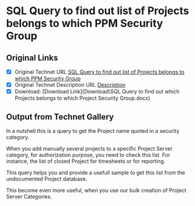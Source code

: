 # SQL Query to find out list of Projects belongs to which PPM Security Group

## Original Links

- [x] Original Technet URL [SQL Query to find out list of Projects belongs to which PPM Security Group](https://gallery.technet.microsoft.com/SQL-Query-to-find-out-list-9c7fedad)
- [x] Original Technet Description URL [Description](https://gallery.technet.microsoft.com/SQL-Query-to-find-out-list-9c7fedad/description)
- [x] Download: [Download Link](Download\SQL Query to find out which Projects belongs to which Project Security Group.docx)

## Output from Technet Gallery

In a nutshell this is a query to get the Project name quoted in a security category.

When you add manually several projects to a specific Project Server category, for authorization purpose, you need to check this list. For instance, the list of closed Project for timesheets or for reporting.

This query helps you and provide a usefull sample to get this list from the undocumented Project database.

This become even more useful, when you use our bulk creation of Project Server Categories.


